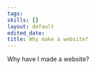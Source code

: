 ```yaml
---
tags: 
skills: []
layout: default
edited_date: 
title: Why make a website?
---
```

Why have I made a website?